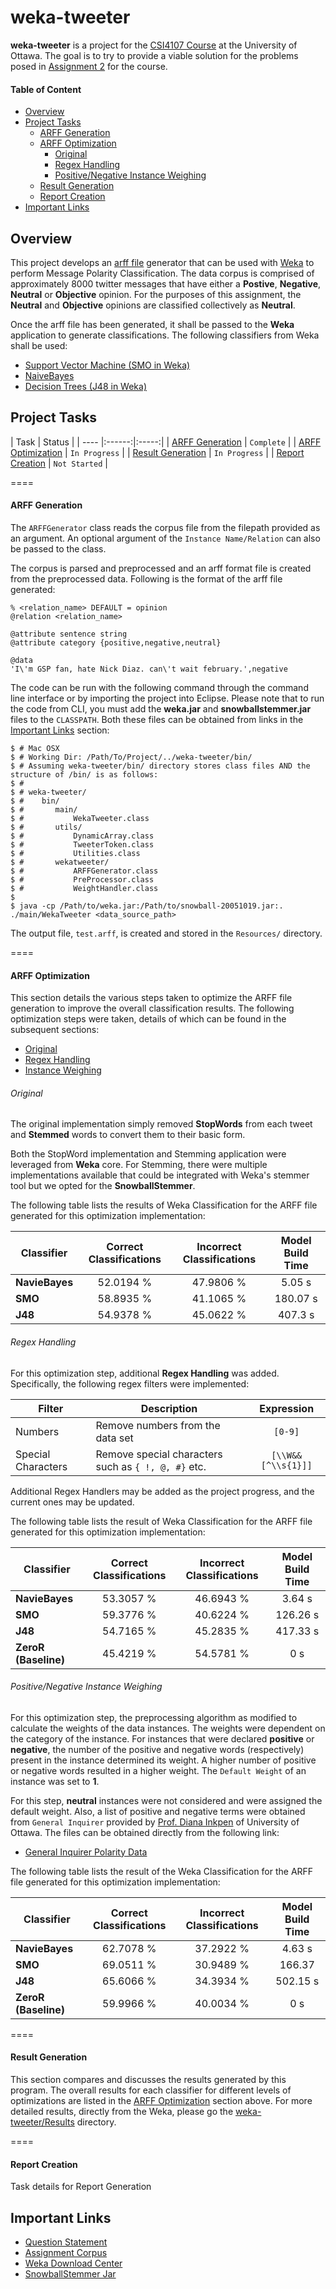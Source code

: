 weka-tweeter
====

**weka-tweeter** is a project for the [CSI4107 Course](http://www.site.uottawa.ca/~diana/csi4107/) at the University of Ottawa. The goal is to try to provide a viable solution for the problems posed in [Assignment 2](http://www.site.uottawa.ca/~diana/csi4107/A2_2014.htm) for the course.

#### Table of Content
* [Overview](#overview)
* [Project Tasks](#project-tasks)
  * [ARFF Generation](#arff-generation)
  * [ARFF Optimization](#arff-optimization)
    * [Original](#original)
    * [Regex Handling](#regex-handling)
    * [Positive/Negative Instance Weighing](#positivenegative-instance-weighing) 
  * [Result Generation](#result-generation)
  * [Report Creation](#report-creation)
* [Important Links](#important-links)

## Overview
This project develops an [arff file](http://www.cs.waikato.ac.nz/ml/weka/arff.html) generator that can be used with [Weka](http://www.cs.waikato.ac.nz/ml/weka) to perform Message Polarity Classification. The data corpus is comprised of approximately 8000 twitter messages that have either a **Postive**, **Negative**, **Neutral** or **Objective** opinion. For the purposes of this assignment, the **Neutral** and **Objective** opinions are classified collectively as **Neutral**.

Once the arff file has been generated, it shall be passed to the **Weka** application to generate classifications. The following classifiers from Weka shall be used:
* [Support Vector Machine (SMO in Weka)](http://en.wikipedia.org/wiki/Support_vector_machine)
* [NaiveBayes](http://en.wikipedia.org/wiki/Naive_Bayes_classifier)
* [Decision Trees (J48 in Weka)](http://en.wikipedia.org/wiki/C4.5_algorithm)

## Project Tasks
| Task | Status |
| ---- |:------:|:-----:|
| [ARFF Generation](#arff-generation) | `Complete` |
| [ARFF Optimization](#arff-optimization) | `In Progress` |
| [Result Generation](#result-generation) | `In Progress` |
| [Report Creation](#report-creation) | `Not Started` |

====

#### ARFF Generation
The `ARFFGenerator` class reads the corpus file from the filepath provided as an argument. An optional argument of the `Instance Name/Relation` can also be passed to the class.

The corpus is parsed and preprocessed and an arff format file is created from the preprocessed data. Following is the format of the arff file generated:

```
% <relation_name> DEFAULT = opinion
@relation <relation_name>

@attribute sentence string
@attribute category {positive,negative,neutral}

@data
'I\'m GSP fan, hate Nick Diaz. can\'t wait february.',negative
```

The code can be run with the following command through the command line interface or by importing the project into Eclipse. Please note that to run the code from CLI, you must add the **weka.jar** and **snowballstemmer.jar** files to the `CLASSPATH`. Both these files can be obtained from links in the [Important Links](#important-links) section:

```
$ # Mac OSX
$ # Working Dir: /Path/To/Project/../weka-tweeter/bin/
$ # Assuming weka-tweeter/bin/ directory stores class files AND the structure of /bin/ is as follows:
$ #
$ # weka-tweeter/
$ #    bin/
$ #       main/
$ #           WekaTweeter.class
$ #       utils/
$ #           DynamicArray.class
$ #           TweeterToken.class
$ #           Utilities.class
$ #       wekatweeter/
$ #           ARFFGenerator.class
$ #           PreProcessor.class
$ #           WeightHandler.class
$
$ java -cp /Path/to/weka.jar:/Path/to/snowball-20051019.jar:. ./main/WekaTweeter <data_source_path>
```

The output file, `test.arff`, is created and stored in the `Resources/` directory.

====

#### ARFF Optimization
This section details the various steps taken to optimize the ARFF file generation to improve the overall classification results. The following optimization steps were taken, details of which can be found in the subsequent sections:
* [Original](#original)
* [Regex Handling](#regex-handling)
* [Instance Weighing](#instance-weighing)

###### Original
The original implementation simply removed **StopWords** from each tweet and **Stemmed** words to convert them to their basic form.

Both the StopWord implementation and Stemming application were leveraged from **Weka** core. For Stemming, there were multiple implementations available that could be integrated with Weka's stemmer tool but we opted for the **SnowballStemmer**.

The following table lists the results of Weka Classification for the ARFF file generated for this optimization implementation:

| Classifier | Correct Classifications | Incorrect Classifications | Model Build Time |
| ---- |:----:|:----:|:----:|
| **NavieBayes** | 52.0194 % | 47.9806 % | 5.05 s |
| **SMO** | 58.8935 % | 41.1065 % | 180.07 s |
| **J48** | 54.9378 % | 45.0622 % | 407.3 s |

###### Regex Handling
For this optimization step, additional **Regex Handling** was added. Specifically, the following regex filters were implemented:

| Filter | Description | Expression |
| ---- | ---- |:----:|
| Numbers | Remove numbers from the data set | `[0-9]` |
| Special Characters | Remove special characters such as `{ !, @, #}` etc. | `[\\W&&[^\\s{1}]]` |

Additional Regex Handlers may be added as the project progress, and the current ones may be updated.

The following table lists the result of Weka Classification for the ARFF file generated for this optimization implementation:

| Classifier | Correct Classifications | Incorrect Classifications | Model Build Time |
| ---- |:----:|:----:|:----:|
| **NavieBayes** | 53.3057 % | 46.6943 % | 3.64 s |
| **SMO** | 59.3776 % | 40.6224 % | 126.26 s |
| **J48** | 54.7165 % | 45.2835 % | 417.33 s |
| **ZeroR (Baseline)** | 45.4219 % | 54.5781 % | 0 s |

###### Positive/Negative Instance Weighing
For this optimization step, the preprocessing algorithm as modified to calculate the weights of the data instances. The weights were dependent on the category of the instance. For instances that were declared **positive** or **negative**, the number of the positive and negative words (respectively) present in the instance determined its weight. A higher number of positive or negative words resulted in a higher weight. The `Default Weight` of an instance was set to **1**.

For this step, **neutral** instances were not considered and were assigned the default weight. Also, a list of positive and negative terms were obtained from `General Inquirer` provided by [Prof. Diana Inkpen](http://www.site.uottawa.ca/~diana/) of University of Ottawa. The files can be obtained directly from the following link:
* [General Inquirer Polarity Data](http://www.site.uottawa.ca/~diana/csi4107/tweet/GI.zip)

The following table lists the result of the Weka Classification for the ARFF file generated for this optimization implementation:

| Classifier | Correct Classifications | Incorrect Classifications | Model Build Time |
| ---- |:----:|:----:|:----:|
| **NavieBayes** | 62.7078 % | 37.2922 % | 4.63 s |
| **SMO** | 69.0511 % | 30.9489 % | 166.37 |
| **J48** | 65.6066 % | 34.3934 % | 502.15 s |
| **ZeroR (Baseline)** | 59.9966 % | 40.0034 % | 0 s |

====

#### Result Generation
This section compares and discusses the results generated by this program. The overall results for each classifier for different levels of optimizations are listed in the [ARFF Optimization](#arff-optimization) section above. For more detailed results, directly from the Weka, please go the [weka-tweeter/Results](https://github.com/mjavaid/weka-tweeter/tree/master/Results) directory.

====

#### Report Creation
Task details for Report Generation

## Important Links
* [Question Statement](http://www.site.uottawa.ca/~diana/csi4107/A2_2014.htm)
* [Assignment Corpus](http://www.site.uottawa.ca/~diana/csi4107/semeval_twitter_data.txt)
* [Weka Download Center](http://www.cs.waikato.ac.nz/ml/weka/downloading.html)
* [SnowballStemmer Jar](http://weka.wikispaces.com/file/view/snowball-20051019.jar/82917267/snowball-20051019.jar)

